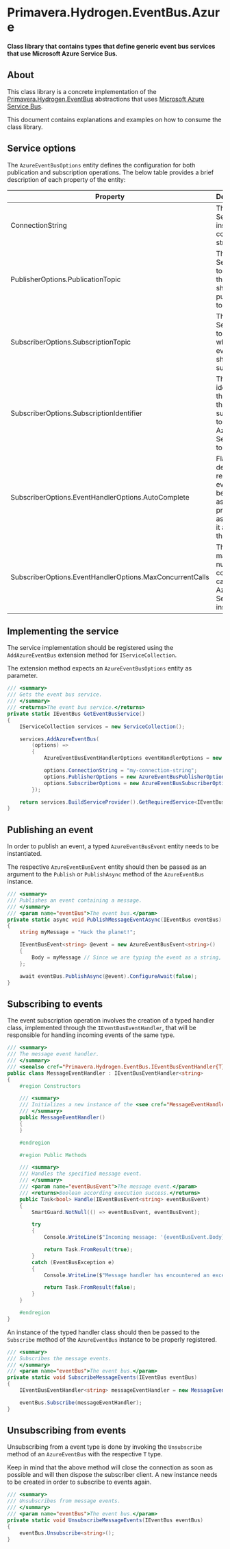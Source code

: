 # Primavera.Hydrogen.EventBus.Azure

**Class library that contains types that define generic event bus services that use Microsoft Azure Service Bus.**

## About

This class library is a concrete implementation of the [Primavera.Hydrogen.EventBus](EventBus.Abstractions.md) abstractions that uses [Microsoft Azure Service Bus](https://docs.microsoft.com/pt-pt/azure/service-bus-messaging/service-bus-messaging-overview).

This document contains explanations and examples on how to consume the class library.

## Service options

The `AzureEventBusOptions` entity defines the configuration for both publication and subscription operations. The below table provides a brief description of each property of the entity:

| Property                                                 | Description                                                                                            | Optional? |
|----------------------------------------------------------|--------------------------------------------------------------------------------------------------------|-----------|
| ConnectionString                                         | The Azure Service Bus instance connection string.                                                      | No.       |
| PublisherOptions.PublicationTopic                        | The Azure Service Bus topic that the events should be published to.                                    | No.       |
| SubscriberOptions.SubscriptionTopic                      | The Azure Service Bus topic whose events should be subscribed.                                         | No.       |
| SubscriberOptions.SubscriptionIdentifier                 | The unique identifier of the client that subscribes to the Azure Service Bus topic.                    | No.       |
| SubscriberOptions.EventHandlerOptions.AutoComplete       | Flag that defines if a received event will be marked as processed as soon as it arrives to the client. | No.       |
| SubscriberOptions.EventHandlerOptions.MaxConcurrentCalls | The maximum number of concurrent calls to the Azure Service Bus instance.                              | No.       |


## Implementing the service

The service implementation should be registered using the `AddAzureEventBus` extension method for `IServiceCollection`.

The extension method expects an `AzureEventBusOptions` entity as parameter.

```csharp
/// <summary>
/// Gets the event bus service.
/// </summary>
/// <returns>The event bus service.</returns>
private static IEventBus GetEventBusService()
{
    IServiceCollection services = new ServiceCollection();

    services.AddAzureEventBus(
        (options) =>
        {
            AzureEventBusEventHandlerOptions eventHandlerOptions = new AzureEventBusEventHandlerOptions(false, 10);

            options.ConnectionString = "my-connection-string";
            options.PublisherOptions = new AzureEventBusPublisherOptions("my-topic");
            options.SubscriberOptions = new AzureEventBusSubscriberOptions("my-topic", "my-topic-subscription-identifier", eventHandlerOptions);
        });

    return services.BuildServiceProvider().GetRequiredService<IEventBus>();
}
```

## Publishing an event

In order to publish an event, a typed `AzureEventBusEvent` entity needs to be instantiated.

The respective `AzureEventBusEvent` entity should then be passed as an argument to the `Publish` or `PublishAsync` method of the `AzureEventBus` instance.

```csharp
/// <summary>
/// Publishes an event containing a message.
/// </summary>
/// <param name="eventBus">The event bus.</param>
private static async void PublishMessageEventAsync(IEventBus eventBus)
{
    string myMessage = "Hack the planet!";

    IEventBusEvent<string> @event = new AzureEventBusEvent<string>()
    {
        Body = myMessage // Since we are typing the event as a string, we need to provide a string to the event body.
    };

    await eventBus.PublishAsync(@event).ConfigureAwait(false);
}
```

## Subscribing to events

The event subscription operation involves the creation of a typed handler class, implemented through  the `IEventBusEventHandler`, that will be responsible for handling incoming events of the same type.

```csharp
/// <summary>
/// The message event handler.
/// </summary>
/// <seealso cref="Primavera.Hydrogen.EventBus.IEventBusEventHandler{T}"/>
public class MessageEventHandler : IEventBusEventHandler<string>
{
    #region Constructors

    /// <summary>
    /// Initializes a new instance of the <see cref="MessageEventHandler"/> class.
    /// </summary>
    public MessageEventHandler()
    {
    }

    #endregion

    #region Public Methods

    /// <summary>
    /// Handles the specified message event.
    /// </summary>
    /// <param name="eventBusEvent">The message event.</param>
    /// <returns>Boolean according execution success.</returns>
    public Task<bool> Handle(IEventBusEvent<string> eventBusEvent)
    {
        SmartGuard.NotNull(() => eventBusEvent, eventBusEvent);

        try
        {
            Console.WriteLine($"Incoming message: '{eventBusEvent.Body}'");

            return Task.FromResult(true);
        }
        catch (EventBusException e)
        {
            Console.WriteLine($"Message handler has encountered an exception: '{e.Message}'");

            return Task.FromResult(false);
        }
    }

    #endregion
}
```

An instance of the typed handler class should then be passed to the `Subscribe` method of the `AzureEventBus` instance to be properly registered.

```csharp
/// <summary>
/// Subscribes the message events.
/// </summary>
/// <param name="eventBus">The event bus.</param>
private static void SubscribeMessageEvents(IEventBus eventBus)
{
    IEventBusEventHandler<string> messageEventHandler = new MessageEventHandler();

    eventBus.Subscribe(messageEventHandler);
}
```

## Unsubscribing from events

Unsubscribing from a event type is done by invoking the `Unsubscribe` method of an `AzureEventBus` with the respective `T` type.

Keep in mind that the above method will close the connection as soon as possible and will then dispose the subscriber client. A new instance needs to be created in order to subscribe to events again.

```csharp
/// <summary>
/// Unsubscribes from message events.
/// </summary>
/// <param name="eventBus">The event bus.</param>
private static void UnsubscribeMessageEvents(IEventBus eventBus)
{
    eventBus.Unsubscribe<string>();
}
```